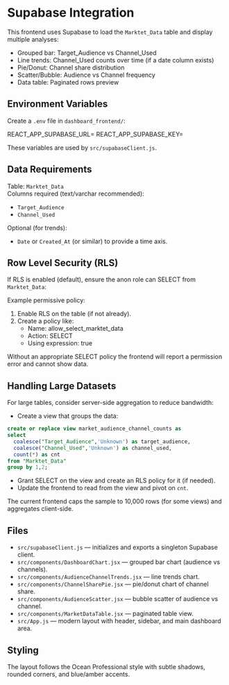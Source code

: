# Supabase Integration

This frontend uses Supabase to load the `Marktet_Data` table and display multiple analyses:
- Grouped bar: Target_Audience vs Channel_Used
- Line trends: Channel_Used counts over time (if a date column exists)
- Pie/Donut: Channel share distribution
- Scatter/Bubble: Audience vs Channel frequency
- Data table: Paginated rows preview

## Environment Variables

Create a `.env` file in `dashboard_frontend/`:

REACT_APP_SUPABASE_URL=<your-supabase-url>
REACT_APP_SUPABASE_KEY=<your-supabase-anon-key>

These variables are used by `src/supabaseClient.js`.

## Data Requirements

Table: `Marktet_Data`  
Columns required (text/varchar recommended):
- `Target_Audience`
- `Channel_Used`

Optional (for trends):
- `Date` or `Created_At` (or similar) to provide a time axis.

## Row Level Security (RLS)

If RLS is enabled (default), ensure the anon role can SELECT from `Marktet_Data`:

Example permissive policy:
1. Enable RLS on the table (if not already).
2. Create a policy like:
   - Name: allow_select_marktet_data
   - Action: SELECT
   - Using expression: true

Without an appropriate SELECT policy the frontend will report a permission error and cannot show data.

## Handling Large Datasets

For large tables, consider server-side aggregation to reduce bandwidth:
- Create a view that groups the data:

```sql
create or replace view market_audience_channel_counts as
select
  coalesce("Target_Audience",'Unknown') as target_audience,
  coalesce("Channel_Used",'Unknown') as channel_used,
  count(*) as cnt
from "Marktet_Data"
group by 1,2;
```

- Grant SELECT on the view and create an RLS policy for it (if needed).
- Update the frontend to read from the view and pivot on `cnt`.

The current frontend caps the sample to 10,000 rows (for some views) and aggregates client-side.

## Files

- `src/supabaseClient.js` — initializes and exports a singleton Supabase client.
- `src/components/DashboardChart.jsx` — grouped bar chart (audience vs channels).
- `src/components/AudienceChannelTrends.jsx` — line trends chart.
- `src/components/ChannelSharePie.jsx` — pie/donut chart of channel share.
- `src/components/AudienceScatter.jsx` — bubble scatter of audience vs channel.
- `src/components/MarketDataTable.jsx` — paginated table view.
- `src/App.js` — modern layout with header, sidebar, and main dashboard area.

## Styling

The layout follows the Ocean Professional style with subtle shadows, rounded corners, and blue/amber accents.
